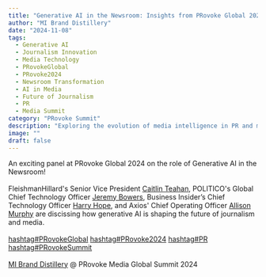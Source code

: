```yaml
---
title: "Generative AI in the Newsroom: Insights from PRovoke Global 2024 Panel"
author: "MI Brand Distillery"
date: "2024-11-08"
tags: 
  - Generative AI
  - Journalism Innovation
  - Media Technology
  - PRovokeGlobal
  - PRovoke2024
  - Newsroom Transformation
  - AI in Media
  - Future of Journalism
  - PR
  - Media Summit
category: "PRovoke Summit"
description: "Exploring the evolution of media intelligence in PR and marketing."
image: ""
draft: false
---
```









<div class="update-components-text relative update-components-update-v2__commentary " dir="ltr">
<!---->
      <span class="break-words
          tvm-parent-container">
<!---->        <span dir="ltr"><!---->An exciting panel at PRovoke Global 2024 on the role of Generative AI in the Newsroom!<!----><span><br></span><span><br></span><!---->FleishmanHillard's Senior Vice President<span class="white-space-pre"> </span><a class="EvQUJBaxIRgFetdTQjAXvpGhCNvVbYEbE " target="_self" href="https://www.linkedin.com/in/ACoAAASjlckBVxR54__ajV135FDqc5ia3OtOrgA" data-test-app-aware-link=""><span><a href="https://www.linkedin.com/in/cteahan/" id="ember1060" class="ember-view"><!---->Caitlin Teahan<!----></a></span></a><!---->, POLITICO's Global Chief Technology Officer<span class="white-space-pre"> </span><a class="EvQUJBaxIRgFetdTQjAXvpGhCNvVbYEbE " target="_self" href="https://www.linkedin.com/in/ACoAAADPTmMBehoEna0nV_InlZkEFrCdcNgo0AY" data-test-app-aware-link=""><span><a href="https://www.linkedin.com/in/jeremyjbowers/" id="ember1061" class="ember-view"><!---->Jeremy Bowers<!----></a></span></a><!---->, Business Insider’s Chief Technology Officer<span class="white-space-pre"> </span><a class="EvQUJBaxIRgFetdTQjAXvpGhCNvVbYEbE " target="_self" href="https://www.linkedin.com/in/ACoAAAqMR1QBsGuwtT315H4EQfINbs0E5MgLv2Q" data-test-app-aware-link=""><span><a href="https://www.linkedin.com/in/harryhope/" id="ember1062" class="ember-view"><!---->Harry Hope<!----></a></span></a><!---->, and Axios' Chief Operating Officer<span class="white-space-pre"> </span><a class="EvQUJBaxIRgFetdTQjAXvpGhCNvVbYEbE " target="_self" href="https://www.linkedin.com/in/ACoAAAaENe4B9hDSr9RagdnICBZeJ79WUU8pDhU" data-test-app-aware-link=""><span><a href="https://www.linkedin.com/in/allisonmmurphy/" id="ember1063" class="ember-view"><!---->Allison Murphy<!----></a></span></a><span class="white-space-pre"> </span>are discissing how generative AI is shaping the future of journalism and media.<!----><span><br></span><span><br></span><a class="EvQUJBaxIRgFetdTQjAXvpGhCNvVbYEbE " href="https://www.linkedin.com/feed/hashtag/?keywords=provokeglobal&amp;highlightedUpdateUrns=urn%3Ali%3Aactivity%3A7257396516334518272" data-test-app-aware-link=""><span class="visually-hidden">hashtag</span><span><span aria-hidden="true">#</span>PRovokeGlobal</span></a><span class="white-space-pre"> </span><!----><!----><a class="EvQUJBaxIRgFetdTQjAXvpGhCNvVbYEbE " href="https://www.linkedin.com/feed/hashtag/?keywords=provoke2024&amp;highlightedUpdateUrns=urn%3Ali%3Aactivity%3A7257396516334518272" data-test-app-aware-link=""><span class="visually-hidden">hashtag</span><span><span aria-hidden="true">#</span>PRovoke2024</span></a><span class="white-space-pre"> </span><!----><!----><a class="EvQUJBaxIRgFetdTQjAXvpGhCNvVbYEbE " href="https://www.linkedin.com/feed/hashtag/?keywords=pr&amp;highlightedUpdateUrns=urn%3Ali%3Aactivity%3A7257396516334518272" data-test-app-aware-link=""><span class="visually-hidden">hashtag</span><span><span aria-hidden="true">#</span>PR</span></a><span class="white-space-pre"> </span><!----><!----><a class="EvQUJBaxIRgFetdTQjAXvpGhCNvVbYEbE " href="https://www.linkedin.com/feed/hashtag/?keywords=provokesummit&amp;highlightedUpdateUrns=urn%3Ali%3Aactivity%3A7257396516334518272" data-test-app-aware-link=""><span class="visually-hidden">hashtag</span><span><span aria-hidden="true">#</span>PRovokeSummit</span></a><span class="white-space-pre"> </span><!----><!----><span><br></span><span><br></span><span class="white-space-pre"> </span><!----><!----><a class="EvQUJBaxIRgFetdTQjAXvpGhCNvVbYEbE " target="_self" href="https://www.linkedin.com/company/mi-brand-distillery/" data-test-app-aware-link=""><span><span><!---->MI Brand Distillery<!----></span></span></a><span class="white-space-pre"> </span>@ PRovoke Media Global Summit 2024<!----></span>
      </span>
    </div>